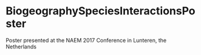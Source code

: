 # BiogeographySpeciesInteractionsPoster
Poster presented at the NAEM 2017 Conference in Lunteren, the Netherlands 
